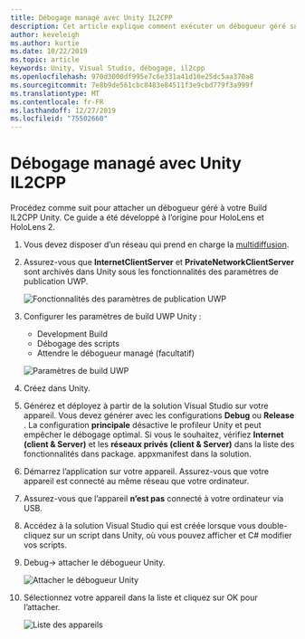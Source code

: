```yaml
---
title: Débogage managé avec Unity IL2CPP
description: Cet article explique comment exécuter un débogueur géré sur votre projet UWP IL2CPP Unity.
author: keveleigh
ms.author: kurtie
ms.date: 10/22/2019
ms.topic: article
keywords: Unity, Visual Studio, débogage, il2cpp
ms.openlocfilehash: 970d3000df995e7c6e331a41d10e25dc5aa370a8
ms.sourcegitcommit: 7e8b9de561cbc8483e84511f3e9cbd779f3a999f
ms.translationtype: MT
ms.contentlocale: fr-FR
ms.lasthandoff: 12/27/2019
ms.locfileid: "75502660"
---
```

# <a name="managed-debugging-with-unity-il2cpp"></a>Débogage managé avec Unity IL2CPP

Procédez comme suit pour attacher un débogueur géré à votre Build IL2CPP Unity. Ce guide a été développé à l’origine pour HoloLens et HoloLens 2.

1. Vous devez disposer d’un réseau qui prend en charge la [multidiffusion](https://en.wikipedia.org/wiki/Multicast).
1. Assurez-vous que **InternetClientServer** et **PrivateNetworkClientServer** sont archivés dans Unity sous les fonctionnalités des paramètres de publication UWP.

    ![Fonctionnalités des paramètres de publication UWP](images/il2cpp-debugging-capabilities.png)

1. Configurer les paramètres de build UWP Unity :
    - Development Build
    - Débogage des scripts
    - Attendre le débogueur managé (facultatif)

    ![Paramètres de build UWP](images/il2cpp-debugging-build.png)

1. Créez dans Unity.
1. Générez et déployez à partir de la solution Visual Studio sur votre appareil. Vous devez générer avec les configurations **Debug** ou **Release** . La configuration **principale** désactive le profileur Unity et peut empêcher le débogage optimal. Si vous le souhaitez, vérifiez **Internet (client & Server)** et les **réseaux privés (client & Server)** dans la liste des fonctionnalités dans package. appxmanifest dans la solution.
1. Démarrez l’application sur votre appareil. Assurez-vous que votre appareil est connecté au même réseau que votre ordinateur.
1. Assurez-vous que l’appareil **n’est pas** connecté à votre ordinateur via USB.
1. Accédez à la solution Visual Studio qui est créée lorsque vous double-cliquez sur un script dans Unity, où vous pouvez afficher et C# modifier vos scripts.
1. Debug-> attacher le débogueur Unity.

    ![Attacher le débogueur Unity](images/il2cpp-debugging-attach.png)

1. Sélectionnez votre appareil dans la liste et cliquez sur OK pour l’attacher.

    ![Liste des appareils](images/il2cpp-debugging-machines.png)

